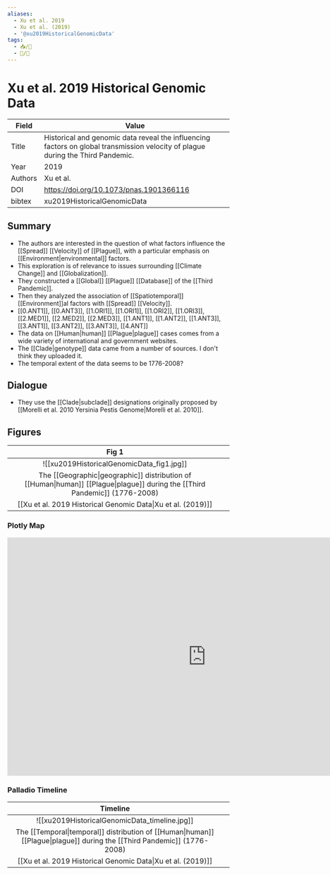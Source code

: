 ```yaml
---
aliases:
  - Xu et al. 2019
  - Xu et al. (2019)
  - '@xu2019HistoricalGenomicData'
tags: 
  - 📥/📰 
  - 📝/🌱 
---
```


# Xu et al. 2019 Historical Genomic Data

| Field   | Value                                                                             |
| ------- | --------------------------------------------------------------------------------- |
| Title   | Historical and genomic data reveal the influencing factors on global transmission velocity of plague during the Third Pandemic. |
| Year    | 2019                                                                              |
| Authors | Xu et al.                                                                    | 
| DOI     | <https://doi.org/10.1073/pnas.1901366116>                                 |
| bibtex  | xu2019HistoricalGenomicData                                                  |

## Summary

- The authors are interested in the question of what factors influence the [[Spread]] [[Velocity]] of [[Plague]], with a particular emphasis on [[Environment|environmental]] factors.
- This exploration is of relevance to issues surrounding [[Climate Change]] and [[Globalization]].
- They constructed a [[Global]] [[Plague]] [[Database]] of the [[Third Pandemic]].
- Then they analyzed the association of [[Spatiotemporal]] [[Environment]]al factors with [[Spread]] [[Velocity]]. 
- [[0.ANT1]], [[0.ANT3]], [[1.ORI1]], [[1.ORI1]], [[1.ORI2]], [[1.ORI3]], [[2.MED1]], [[2.MED2]], [[2.MED3]], [[1.ANT1]], [[1.ANT2]], [[1.ANT3]], [[3.ANT1]], [[3.ANT2]], [[3.ANT3]], [[4.ANT]]
- The data on [[Human|human]] [[Plague|plague]] cases comes from a wide variety of international and government websites.
- The [[Clade|genotype]] data came from a number of sources. I don't think they uploaded it.
- The temporal extent of the data seems to be  1776-2008?

## Dialogue

- They use the [[Clade|subclade]] designations originally proposed by [[Morelli et al. 2010 Yersinia Pestis Genome|Morelli et al. 2010]].

## Figures

|                                                   Fig 1                                                    |     |
|:----------------------------------------------------------------------------------------------------------:| --- |
|                                 ![[xu2019HistoricalGenomicData_fig1.jpg]]                                  |     |
| The [[Geographic\|geographic]] distribution of [[Human\|human]] [[Plague\|plague]] during the [[Third Pandemic]] (1776-2008) |     |
|                         [[Xu et al. 2019 Historical Genomic Data\|Xu et al. (2019)]]                         |     |

### Plotly Map

<iframe id="igraph" scrolling="no" style="border:none;" seamless="seamless" src="https://chart-studio.plotly.com/~ktmeaton/41.embed" height="540px" width=900px ></iframe>

### Palladio Timeline

|                                                   Timeline                                                    |     |
|:----------------------------------------------------------------------------------------------------------:| --- |
|                                 ![[xu2019HistoricalGenomicData_timeline.jpg]]                                  |     |
| The [[Temporal\|temporal]] distribution of [[Human\|human]] [[Plague\|plague]] during the [[Third Pandemic]] (1776-2008) |     |
|                         [[Xu et al. 2019 Historical Genomic Data\|Xu et al. (2019)]]                         |     |